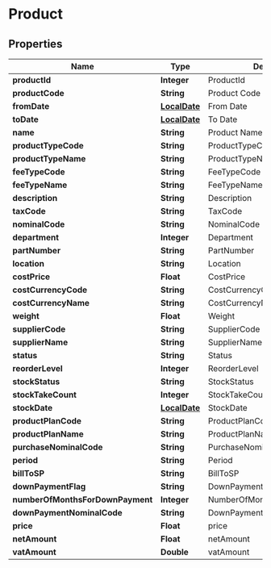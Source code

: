 
# Product

## Properties
Name | Type | Description | Notes
------------ | ------------- | ------------- | -------------
**productId** | **Integer** | ProductId |  [optional]
**productCode** | **String** | Product Code | 
**fromDate** | [**LocalDate**](LocalDate.md) | From Date | 
**toDate** | [**LocalDate**](LocalDate.md) | To Date |  [optional]
**name** | **String** | Product Name | 
**productTypeCode** | **String** | ProductTypeCode | 
**productTypeName** | **String** | ProductTypeName |  [optional]
**feeTypeCode** | **String** | FeeTypeCode |  [optional]
**feeTypeName** | **String** | FeeTypeName |  [optional]
**description** | **String** | Description |  [optional]
**taxCode** | **String** | TaxCode |  [optional]
**nominalCode** | **String** | NominalCode |  [optional]
**department** | **Integer** | Department |  [optional]
**partNumber** | **String** | PartNumber |  [optional]
**location** | **String** | Location |  [optional]
**costPrice** | **Float** | CostPrice |  [optional]
**costCurrencyCode** | **String** | CostCurrencyCode |  [optional]
**costCurrencyName** | **String** | CostCurrencyName |  [optional]
**weight** | **Float** | Weight |  [optional]
**supplierCode** | **String** | SupplierCode |  [optional]
**supplierName** | **String** | SupplierName |  [optional]
**status** | **String** | Status | 
**reorderLevel** | **Integer** | ReorderLevel |  [optional]
**stockStatus** | **String** | StockStatus |  [optional]
**stockTakeCount** | **Integer** | StockTakeCount |  [optional]
**stockDate** | [**LocalDate**](LocalDate.md) | StockDate |  [optional]
**productPlanCode** | **String** | ProductPlanCode |  [optional]
**productPlanName** | **String** | ProductPlanName |  [optional]
**purchaseNominalCode** | **String** | PurchaseNominalCode |  [optional]
**period** | **String** | Period |  [optional]
**billToSP** | **String** | BillToSP |  [optional]
**downPaymentFlag** | **String** | DownPaymentFlag |  [optional]
**numberOfMonthsForDownPayment** | **Integer** | NumberOfMonthsForDownPayment |  [optional]
**downPaymentNominalCode** | **String** | DownPaymentNominalCode |  [optional]
**price** | **Float** | price |  [optional]
**netAmount** | **Float** | netAmount |  [optional]
**vatAmount** | **Double** | vatAmount |  [optional]



